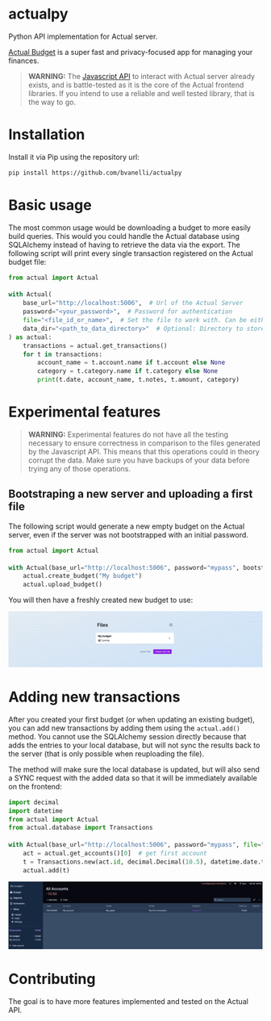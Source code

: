 # actualpy

Python API implementation for Actual server.

[Actual Budget](https://actualbudget.org/) is a super fast and privacy-focused app for managing your finances.

> **WARNING:** The [Javascript API](https://actualbudget.org/docs/api/) to interact with Actual server already exists,
> and is battle-tested as it is the core of the Actual frontend libraries. If you intend to use a reliable and well
> tested library, that is the way to go.

# Installation

Install it via Pip using the repository url:

```bash
pip install https://github.com/bvanelli/actualpy
```

# Basic usage

The most common usage would be downloading a budget to more easily build queries. This would you could handle the
Actual database using SQLAlchemy instead of having to retrieve the data via the export. The following script will print
every single transaction registered on the Actual budget file:

```python
from actual import Actual

with Actual(
    base_url="http://localhost:5006",  # Url of the Actual Server
    password="<your_password>",  # Password for authentication
    file="<file_id_or_name>",  # Set the file to work with. Can be either the file id or file name, if name is unique
    data_dir="<path_to_data_directory>"  # Optional: Directory to store downloaded files. Will use a temporary if not provided
) as actual:
    transactions = actual.get_transactions()
    for t in transactions:
        account_name = t.account.name if t.account else None
        category = t.category.name if t.category else None
        print(t.date, account_name, t.notes, t.amount, category)
```

# Experimental features

> **WARNING:** Experimental features do not have all the testing necessary to ensure correctness in comparison to the
> files generated by the Javascript API. This means that this operations could in theory corrupt the data. Make sure
> you have backups of your data before trying any of those operations.

## Bootstraping a new server and uploading a first file

The following script would generate a new empty budget on the Actual server, even if the server was not bootstrapped
with an initial password.

```python
from actual import Actual

with Actual(base_url="http://localhost:5006", password="mypass", bootstrap=True) as actual:
    actual.create_budget("My budget")
    actual.upload_budget()
```

You will then have a freshly created new budget to use:

![created-budget](./docs/static/new-budget.png)

# Adding new transactions

After you created your first budget (or when updating an existing budget), you can add new transactions by adding them
using the `actual.add()` method. You cannot use the SQLAlchemy session directly because that adds the entries to your
local database, but will not sync the results back to the server (that is only possible when reuploading the file).

The method will make sure the local database is updated, but will also send a SYNC request with the added data so that
it will be immediately available on the frontend:

```python
import decimal
import datetime
from actual import Actual
from actual.database import Transactions

with Actual(base_url="http://localhost:5006", password="mypass", file="My budget") as actual:
    act = actual.get_accounts()[0]  # get first account
    t = Transactions.new(act.id, decimal.Decimal(10.5), datetime.date.today(), notes="My first transaction")
    actual.add(t)
```

![added-transaction](./docs/static/added-transaction.png)

# Contributing

The goal is to have more features implemented and tested on the Actual API.
